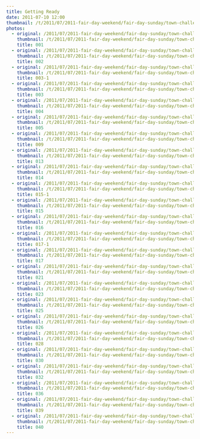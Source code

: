```yaml
---
title: Getting Ready
date: 2011-07-10 12:00
thumbnail: /t/2011/07/2011-fair-day-weekend/fair-day-sunday/town-challenge/getting-ready/001.jpg
photos:
  - original: /2011/07/2011-fair-day-weekend/fair-day-sunday/town-challenge/getting-ready/001.jpg
    thumbnail: /t/2011/07/2011-fair-day-weekend/fair-day-sunday/town-challenge/getting-ready/001.jpg
    title: 001
  - original: /2011/07/2011-fair-day-weekend/fair-day-sunday/town-challenge/getting-ready/002.jpg
    thumbnail: /t/2011/07/2011-fair-day-weekend/fair-day-sunday/town-challenge/getting-ready/002.jpg
    title: 002
  - original: /2011/07/2011-fair-day-weekend/fair-day-sunday/town-challenge/getting-ready/003-1.jpg
    thumbnail: /t/2011/07/2011-fair-day-weekend/fair-day-sunday/town-challenge/getting-ready/003-1.jpg
    title: 003-1
  - original: /2011/07/2011-fair-day-weekend/fair-day-sunday/town-challenge/getting-ready/003.jpg
    thumbnail: /t/2011/07/2011-fair-day-weekend/fair-day-sunday/town-challenge/getting-ready/003.jpg
    title: 003
  - original: /2011/07/2011-fair-day-weekend/fair-day-sunday/town-challenge/getting-ready/004.jpg
    thumbnail: /t/2011/07/2011-fair-day-weekend/fair-day-sunday/town-challenge/getting-ready/004.jpg
    title: 004
  - original: /2011/07/2011-fair-day-weekend/fair-day-sunday/town-challenge/getting-ready/005.jpg
    thumbnail: /t/2011/07/2011-fair-day-weekend/fair-day-sunday/town-challenge/getting-ready/005.jpg
    title: 005
  - original: /2011/07/2011-fair-day-weekend/fair-day-sunday/town-challenge/getting-ready/009.jpg
    thumbnail: /t/2011/07/2011-fair-day-weekend/fair-day-sunday/town-challenge/getting-ready/009.jpg
    title: 009
  - original: /2011/07/2011-fair-day-weekend/fair-day-sunday/town-challenge/getting-ready/013.jpg
    thumbnail: /t/2011/07/2011-fair-day-weekend/fair-day-sunday/town-challenge/getting-ready/013.jpg
    title: 013
  - original: /2011/07/2011-fair-day-weekend/fair-day-sunday/town-challenge/getting-ready/014.jpg
    thumbnail: /t/2011/07/2011-fair-day-weekend/fair-day-sunday/town-challenge/getting-ready/014.jpg
    title: 014
  - original: /2011/07/2011-fair-day-weekend/fair-day-sunday/town-challenge/getting-ready/015-1.jpg
    thumbnail: /t/2011/07/2011-fair-day-weekend/fair-day-sunday/town-challenge/getting-ready/015-1.jpg
    title: 015-1
  - original: /2011/07/2011-fair-day-weekend/fair-day-sunday/town-challenge/getting-ready/015.jpg
    thumbnail: /t/2011/07/2011-fair-day-weekend/fair-day-sunday/town-challenge/getting-ready/015.jpg
    title: 015
  - original: /2011/07/2011-fair-day-weekend/fair-day-sunday/town-challenge/getting-ready/016.jpg
    thumbnail: /t/2011/07/2011-fair-day-weekend/fair-day-sunday/town-challenge/getting-ready/016.jpg
    title: 016
  - original: /2011/07/2011-fair-day-weekend/fair-day-sunday/town-challenge/getting-ready/017-1.jpg
    thumbnail: /t/2011/07/2011-fair-day-weekend/fair-day-sunday/town-challenge/getting-ready/017-1.jpg
    title: 017-1
  - original: /2011/07/2011-fair-day-weekend/fair-day-sunday/town-challenge/getting-ready/017.jpg
    thumbnail: /t/2011/07/2011-fair-day-weekend/fair-day-sunday/town-challenge/getting-ready/017.jpg
    title: 017
  - original: /2011/07/2011-fair-day-weekend/fair-day-sunday/town-challenge/getting-ready/021.jpg
    thumbnail: /t/2011/07/2011-fair-day-weekend/fair-day-sunday/town-challenge/getting-ready/021.jpg
    title: 021
  - original: /2011/07/2011-fair-day-weekend/fair-day-sunday/town-challenge/getting-ready/023.jpg
    thumbnail: /t/2011/07/2011-fair-day-weekend/fair-day-sunday/town-challenge/getting-ready/023.jpg
    title: 023
  - original: /2011/07/2011-fair-day-weekend/fair-day-sunday/town-challenge/getting-ready/025.jpg
    thumbnail: /t/2011/07/2011-fair-day-weekend/fair-day-sunday/town-challenge/getting-ready/025.jpg
    title: 025
  - original: /2011/07/2011-fair-day-weekend/fair-day-sunday/town-challenge/getting-ready/026.jpg
    thumbnail: /t/2011/07/2011-fair-day-weekend/fair-day-sunday/town-challenge/getting-ready/026.jpg
    title: 026
  - original: /2011/07/2011-fair-day-weekend/fair-day-sunday/town-challenge/getting-ready/028.jpg
    thumbnail: /t/2011/07/2011-fair-day-weekend/fair-day-sunday/town-challenge/getting-ready/028.jpg
    title: 028
  - original: /2011/07/2011-fair-day-weekend/fair-day-sunday/town-challenge/getting-ready/030.jpg
    thumbnail: /t/2011/07/2011-fair-day-weekend/fair-day-sunday/town-challenge/getting-ready/030.jpg
    title: 030
  - original: /2011/07/2011-fair-day-weekend/fair-day-sunday/town-challenge/getting-ready/032.jpg
    thumbnail: /t/2011/07/2011-fair-day-weekend/fair-day-sunday/town-challenge/getting-ready/032.jpg
    title: 032
  - original: /2011/07/2011-fair-day-weekend/fair-day-sunday/town-challenge/getting-ready/036.jpg
    thumbnail: /t/2011/07/2011-fair-day-weekend/fair-day-sunday/town-challenge/getting-ready/036.jpg
    title: 036
  - original: /2011/07/2011-fair-day-weekend/fair-day-sunday/town-challenge/getting-ready/039.jpg
    thumbnail: /t/2011/07/2011-fair-day-weekend/fair-day-sunday/town-challenge/getting-ready/039.jpg
    title: 039
  - original: /2011/07/2011-fair-day-weekend/fair-day-sunday/town-challenge/getting-ready/040.jpg
    thumbnail: /t/2011/07/2011-fair-day-weekend/fair-day-sunday/town-challenge/getting-ready/040.jpg
    title: 040
---
```

